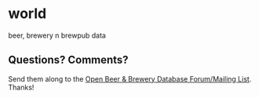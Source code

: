 # world

beer, brewery n brewpub data


## Questions? Comments?

Send them along to the
[Open Beer & Brewery Database Forum/Mailing List](http://groups.google.com/group/beerdb).
Thanks!
